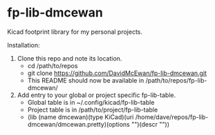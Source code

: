 # fp-lib-dmcewan
Kicad footprint library for my personal projects.

Installation:

1. Clone this repo and note its location.
    - cd /path/to/repos
    - git clone https://github.com/DavidMcEwan/fp-lib-dmcewan.git
    - This README should now be available in /path/to/repos/fp-lib-dmcewan/
2. Add entry to your global or project specific fp-lib-table.
    - Global table is in ~/.config/kicad/fp-lib-table
    - Project table is in /path/to/project/fp-lib-table
    - (lib (name dmcewan)(type KiCad)(uri /home/dave/repos/fp-lib-dmcewan/dmcewan.pretty)(options "")(descr ""))

